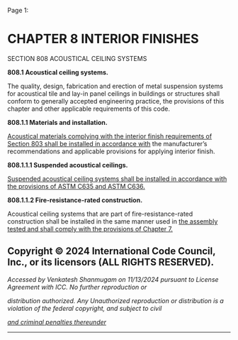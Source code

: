 Page 1:

# CHAPTER 8 INTERIOR FINISHES

 SECTION 808
 ACOUSTICAL CEILING SYSTEMS


**808.1 Acoustical ceiling systems.**


The quality, design, fabrication and erection of metal suspension systems for acoustical tile and lay-in panel ceilings in
buildings or structures shall conform to generally accepted engineering practice, the provisions of this chapter and other
applicable requirements of this code.


**808.1.1 Materials and installation.**


[Acoustical materials complying with the interior finish requirements of Section 803 shall be installed in accordance with](http://codes.iccsafe.org/#VACC2021P1_Ch08_Sec803)
the manufacturer’s recommendations and applicable provisions for applying interior finish.


**808.1.1.1 Suspended acoustical ceilings.**

[Suspended acoustical ceiling systems shall be installed in accordance with the provisions of ASTM C635 and ASTM C636.](http://codes.iccsafe.org/#VACC2021P1_Ch35_PromASTM_RefStdC635_C635M_2017)

**808.1.1.2 Fire-resistance-rated construction.**


Acoustical ceiling systems that are part of fire-resistance-rated construction shall be installed in the same manner used in
[the assembly tested and shall comply with the provisions of Chapter 7.](http://codes.iccsafe.org/#VACC2021P1_Ch07)

## Copyright © 2024 International Code Council, Inc., or its licensors (ALL RIGHTS RESERVED).

_Accessed by Venkatesh Shanmugam on 11/13/2024 pursuant to License Agreement with ICC. No further reproduction or_

_distribution authorized. Any Unauthorized reproduction or distribution is a violation of the federal copyright, and subject to civil_

_[and criminal penalties thereunder](http://codes.iccsafe.org/content/VACC2021P1/chapter-8-interior-finishes#VACC2021P1_Ch08_Sec808)_


-----



